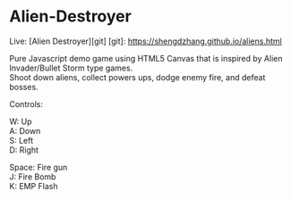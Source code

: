 # Alien-Destroyer

Live: [Alien Destroyer][git]
[git]: https://shengdzhang.github.io/aliens.html

Pure Javascript demo game using HTML5 Canvas that is inspired by Alien Invader/Bullet Storm type games.  
Shoot down aliens, collect powers ups, dodge enemy fire, and defeat bosses.

Controls:

W: Up  
A: Down  
S: Left  
D: Right  

Space: Fire gun  
J: Fire Bomb  
K: EMP Flash  
